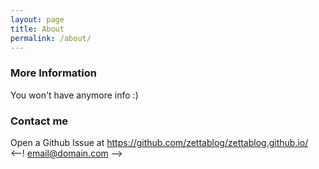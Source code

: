 ```yaml
---
layout: page
title: About
permalink: /about/
---
```


### More Information

You won't have anymore info :)

### Contact me

Open a Github Issue at https://github.com/zettablog/zettablog.github.io/  
<--! [email@domain.com](mailto:email@domain.com) -->
